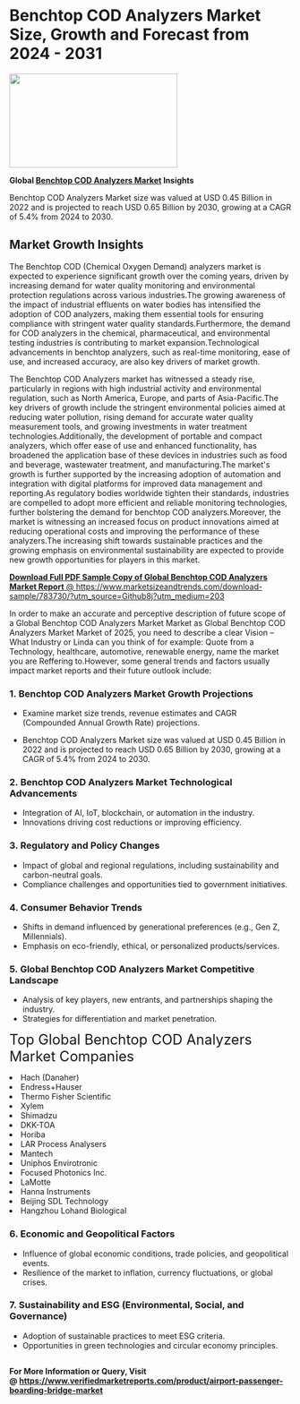 <H1>Benchtop COD Analyzers Market Size, Growth and Forecast from 2024 - 2031</H1><img class="aligncenter size-medium wp-image-584254" src="https://thirdeyenews.in/wp-content/uploads/2024/09/Global-Market-Research-300x168.jpeg" alt="" width="300" height="168" /><p><strong>Global&nbsp;<a href="https://www.marketsizeandtrends.com/download-sample/783730/?utm_source=Github8j?utm_medium=203">Benchtop COD Analyzers Market</a> Insights</strong></p><p>Benchtop COD Analyzers Market size was valued at USD 0.45 Billion in 2022 and is projected to reach USD 0.65 Billion by 2030, growing at a CAGR of 5.4% from 2024 to 2030.</p><p><h2>Market Growth Insights</h2> <p>The Benchtop COD (Chemical Oxygen Demand) analyzers market is expected to experience significant growth over the coming years, driven by increasing demand for water quality monitoring and environmental protection regulations across various industries.The growing awareness of the impact of industrial effluents on water bodies has intensified the adoption of COD analyzers, making them essential tools for ensuring compliance with stringent water quality standards.Furthermore, the demand for COD analyzers in the chemical, pharmaceutical, and environmental testing industries is contributing to market expansion.Technological advancements in benchtop analyzers, such as real-time monitoring, ease of use, and increased accuracy, are also key drivers of market growth.</p> <p><a href="#"></a></p> <p>The Benchtop COD Analyzers market has witnessed a steady rise, particularly in regions with high industrial activity and environmental regulation, such as North America, Europe, and parts of Asia-Pacific.The key drivers of growth include the stringent environmental policies aimed at reducing water pollution, rising demand for accurate water quality measurement tools, and growing investments in water treatment technologies.Additionally, the development of portable and compact analyzers, which offer ease of use and enhanced functionality, has broadened the application base of these devices in industries such as food and beverage, wastewater treatment, and manufacturing.The market's growth is further supported by the increasing adoption of automation and integration with digital platforms for improved data management and reporting.As regulatory bodies worldwide tighten their standards, industries are compelled to adopt more efficient and reliable monitoring technologies, further bolstering the demand for benchtop COD analyzers.Moreover, the market is witnessing an increased focus on product innovations aimed at reducing operational costs and improving the performance of these analyzers.The increasing shift towards sustainable practices and the growing emphasis on environmental sustainability are expected to provide new growth opportunities for players in this market.</p> <p><a href="#"></p><p><span class=""><strong>Download Full PDF Sample Copy of Global Benchtop COD Analyzers Market Report</strong> @ <a href="https://www.marketsizeandtrends.com/download-sample/783730/?utm_source=Github8j?utm_medium=203" target="_blank">https://www.marketsizeandtrends.com/download-sample/783730/?utm_source=Github8j?utm_medium=203</a></span></p><p>In order to make an accurate and perceptive description of future scope of a Global&nbsp;Benchtop COD Analyzers Market Market as Global&nbsp;Benchtop COD Analyzers Market Market of 2025, you need to describe a clear Vision &ndash; What Industry or Linda can you think of for example: Quote from a Technology, healthcare, automotive, renewable energy, name the market you are Reffering to.However, some general trends and factors usually impact market reports and their future outlook include:</p><h3>1.&nbsp;<strong>Benchtop COD Analyzers Market Growth Projections</strong></h3><ul><li>Examine market size trends, revenue estimates and CAGR (Compounded Annual Growth Rate) projections.</li><li><p>Benchtop COD Analyzers Market size was valued at USD 0.45 Billion in 2022 and is projected to reach USD 0.65 Billion by 2030, growing at a CAGR of 5.4% from 2024 to 2030.</p></li></ul><h3>2.&nbsp;<strong>Benchtop COD Analyzers Market Technological Advancements</strong></h3><ul><li>Integration of AI, IoT, blockchain, or automation in the industry.</li><li>Innovations driving cost reductions or improving efficiency.</li></ul><h3>3.&nbsp;<strong>Regulatory and Policy Changes</strong></h3><ul><li>Impact of global and regional regulations, including sustainability and carbon-neutral goals.</li><li>Compliance challenges and opportunities tied to government initiatives.</li></ul><h3>4.&nbsp;<strong>Consumer Behavior Trends</strong></h3><ul><li>Shifts in demand influenced by generational preferences (e.g., Gen Z, Millennials).</li><li>Emphasis on eco-friendly, ethical, or personalized products/services.</li></ul><h3>5.&nbsp;<strong>Global Benchtop COD Analyzers Market Competitive Landscape</strong></h3><ul><li>Analysis of key players, new entrants, and partnerships shaping the industry.</li><li>Strategies for differentiation and market penetration.</li></ul><p data-pm-slice="1 1 []"><span style="color: inherit; font-family: inherit; font-size: 25px;">Top Global Benchtop COD Analyzers Market Companies</span></p><div class="" data-test-id=""><p><li>Hach (Danaher)</li><li> Endress+Hauser</li><li> Thermo Fisher Scientific</li><li> Xylem</li><li> Shimadzu</li><li> DKK-TOA</li><li> Horiba</li><li> LAR Process Analysers</li><li> Mantech</li><li> Uniphos Envirotronic</li><li> Focused Photonics Inc.</li><li> LaMotte</li><li> Hanna Instruments</li><li> Beijing SDL Technology</li><li> Hangzhou Lohand Biological</li></p></div><h3>6.&nbsp;<strong>Economic and Geopolitical Factors</strong></h3><ul><li>Influence of global economic conditions, trade policies, and geopolitical events.</li><li>Resilience of the market to inflation, currency fluctuations, or global crises.</li></ul><h3>7.&nbsp;<strong>Sustainability and ESG (Environmental, Social, and Governance)</strong></h3><ul><li>Adoption of sustainable practices to meet ESG criteria.</li><li>Opportunities in green technologies and circular economy principles.</li></ul><h2><strong style="font-size: 14px;">For More Information or Query, Visit @&nbsp;</strong><a style="background-color: #ffffff; font-size: 14px;" href="https://www.marketsizeandtrends.com/report/benchtop-cod-analyzers-market/" target="_blank">https://www.verifiedmarketreports.com/product/airport-passenger-boarding-bridge-market</a></h2>